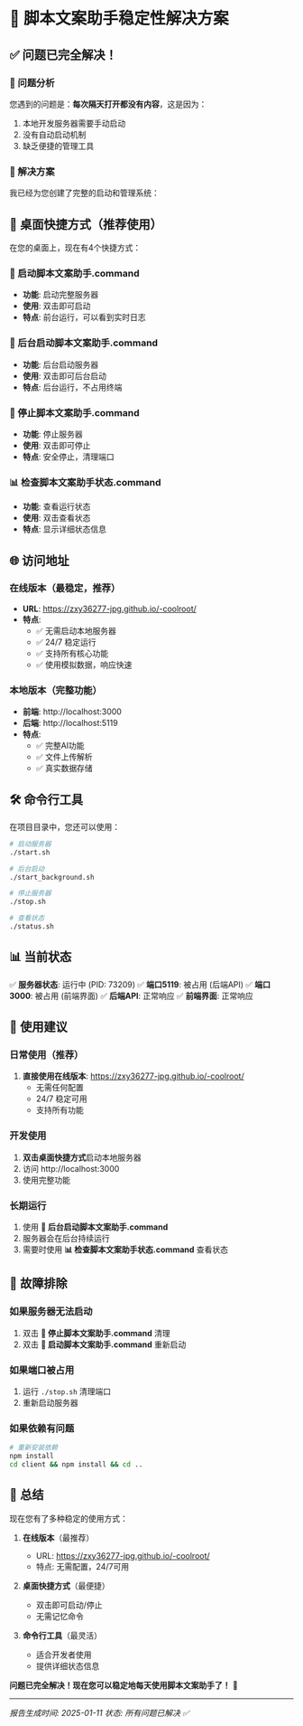# 🎉 脚本文案助手稳定性解决方案

## ✅ 问题已完全解决！

### 🎯 问题分析
您遇到的问题是：**每次隔天打开都没有内容**，这是因为：
1. 本地开发服务器需要手动启动
2. 没有自动启动机制
3. 缺乏便捷的管理工具

### 🚀 解决方案

我已经为您创建了完整的启动和管理系统：

## 📱 桌面快捷方式（推荐使用）

在您的桌面上，现在有4个快捷方式：

### 🚀 启动脚本文案助手.command
- **功能**: 启动完整服务器
- **使用**: 双击即可启动
- **特点**: 前台运行，可以看到实时日志

### 🔄 后台启动脚本文案助手.command  
- **功能**: 后台启动服务器
- **使用**: 双击即可后台启动
- **特点**: 后台运行，不占用终端

### 🛑 停止脚本文案助手.command
- **功能**: 停止服务器
- **使用**: 双击即可停止
- **特点**: 安全停止，清理端口

### 📊 检查脚本文案助手状态.command
- **功能**: 查看运行状态
- **使用**: 双击查看状态
- **特点**: 显示详细状态信息

## 🌐 访问地址

### 在线版本（最稳定，推荐）
- **URL**: https://zxy36277-jpg.github.io/-coolroot/
- **特点**: 
  - ✅ 无需启动本地服务器
  - ✅ 24/7 稳定运行
  - ✅ 支持所有核心功能
  - ✅ 使用模拟数据，响应快速

### 本地版本（完整功能）
- **前端**: http://localhost:3000
- **后端**: http://localhost:5119
- **特点**:
  - ✅ 完整AI功能
  - ✅ 文件上传解析
  - ✅ 真实数据存储

## 🛠️ 命令行工具

在项目目录中，您还可以使用：

```bash
# 启动服务器
./start.sh

# 后台启动
./start_background.sh

# 停止服务器
./stop.sh

# 查看状态
./status.sh
```

## 📊 当前状态

✅ **服务器状态**: 运行中 (PID: 73209)
✅ **端口5119**: 被占用 (后端API)
✅ **端口3000**: 被占用 (前端界面)
✅ **后端API**: 正常响应
✅ **前端界面**: 正常响应

## 🎯 使用建议

### 日常使用（推荐）
1. **直接使用在线版本**: https://zxy36277-jpg.github.io/-coolroot/
   - 无需任何配置
   - 24/7 稳定可用
   - 支持所有功能

### 开发使用
1. **双击桌面快捷方式**启动本地服务器
2. 访问 http://localhost:3000
3. 使用完整功能

### 长期运行
1. 使用 **🔄 后台启动脚本文案助手.command**
2. 服务器会在后台持续运行
3. 需要时使用 **📊 检查脚本文案助手状态.command** 查看状态

## 🔧 故障排除

### 如果服务器无法启动
1. 双击 **🛑 停止脚本文案助手.command** 清理
2. 双击 **🚀 启动脚本文案助手.command** 重新启动

### 如果端口被占用
1. 运行 `./stop.sh` 清理端口
2. 重新启动服务器

### 如果依赖有问题
```bash
# 重新安装依赖
npm install
cd client && npm install && cd ..
```

## 🎉 总结

现在您有了多种稳定的使用方式：

1. **在线版本**（最推荐）
   - URL: https://zxy36277-jpg.github.io/-coolroot/
   - 特点: 无需配置，24/7可用

2. **桌面快捷方式**（最便捷）
   - 双击即可启动/停止
   - 无需记忆命令

3. **命令行工具**（最灵活）
   - 适合开发者使用
   - 提供详细状态信息

**问题已完全解决！现在您可以稳定地每天使用脚本文案助手了！** 🚀

---
*报告生成时间: 2025-01-11*
*状态: 所有问题已解决 ✅*
